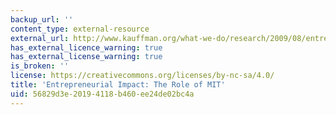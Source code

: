 ```yaml
---
backup_url: ''
content_type: external-resource
external_url: http://www.kauffman.org/what-we-do/research/2009/08/entrepreneurial-impact-the-role-of-mit
has_external_licence_warning: true
has_external_license_warning: true
is_broken: ''
license: https://creativecommons.org/licenses/by-nc-sa/4.0/
title: 'Entrepreneurial Impact: The Role of MIT'
uid: 56829d3e-2019-4118-b460-ee24de02bc4a
---
```

